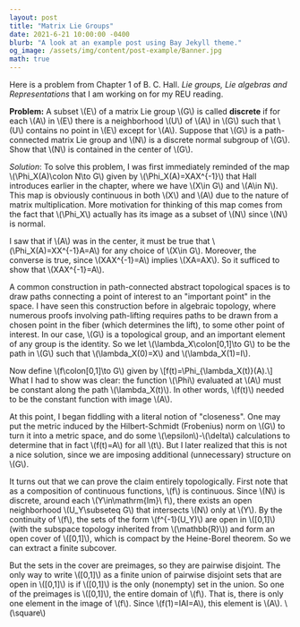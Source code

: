 ```yaml
---
layout: post
title: "Matrix Lie Groups"
date: 2021-6-21 10:00:00 -0400
blurb: "A look at an example post using Bay Jekyll theme."
og_image: /assets/img/content/post-example/Banner.jpg
math: true
---
```

Here is a problem from Chapter 1 of B. C. Hall. _Lie groups, Lie algebras and Representations_ that I am working on for my REU reading.

**Problem:** A subset \\(E\\) of a matrix Lie group \\(G\\) is called **discrete** if for each \\(A\\) in \\(E\\) there is a neighborhood \\(U\\) of \\(A\\) in \\(G\\) such that \\(U\\) contains no point in \\(E\\) except for \\(A\\). Suppose that \\(G\\) is a path-connected matrix Lie group and \\(N\\) is a discrete normal subgroup of \\(G\\). Show that \\(N\\) is contained in the center of \\(G\\).

_Solution_: To solve this problem, I was first immediately reminded of the map \\(\Phi_X(A)\colon N\to G\\) given by \\(\Phi_X(A)=XAX^{-1}\\) that Hall introduces earlier in the chapter, where we have \\(X\in G\\) and \\(A\in N\\). This map is obviously continuous in both \\(X\\) and \\(A\\) due to the nature of matrix multiplication. More motivation for thinking of this map comes from the fact that \\(\Phi_X\\) actually has its image as a subset of \\(N\\) since \\(N\\) is normal.

I saw that if \\(A\\) was in the center, it must be true that \\(\Phi_X(A)=XX^{-1}A=A\\) for any choice of \\(X\in G\\). Moreover, the converse is true, since \\(XAX^{-1}=A\\) implies \\(XA=AX\\). So it sufficed to show that \\(XAX^{-1}=A\\).

A common construction in path-connected abstract topological spaces is to draw paths connecting a point of interest to an "important point" in the space. I have seen this construction before in algebraic topology, where numerous proofs involving path-lifting requires paths to be drawn from a chosen point in the fiber (which determines the lift), to some other point of interest. In our case, \\(G\\) is a topological group, and an important element of any group is the identity. So we let \\(\lambda_X\colon[0,1]\to G\\) to be the path in \\(G\\) such that \\(\lambda_X(0)=X\\) and \\(\lambda_X(1)=I\\).

​Now define \\(f\colon[0,1]\to G\\) given by
\\[f(t)=\Phi_{\lambda_X(t)}(A).\\]
What I had to show was clear: the function \\(\Phi\\) evaluated at \\(A\\) must be constant along the path \\(\lambda_X(t)\\). In other words, \\(f(t)\\) needed to be the constant function with image \\(A\\).

At this point, I began fiddling with a literal notion of "closeness". One may put the metric induced by the Hilbert-Schmidt (Frobenius) norm on \\(G\\) to turn it into a metric space, and do some \\(\epsilon\\)-\\(\delta\\) calculations to determine that in fact \\(f(t)=A\\) for all \\(t\\). But I later realized that this is not a nice solution, since we are imposing additional (unnecessary) structure on \\(G\\).

It turns out that we can prove the claim entirely topologically. First note that as a composition of continuous functions, \\(f\\) is continuous. Since \\(N\\) is discrete, around each \\(Y\in\mathrm{Im}\ f\\), there exists an open neighborhood \\(U_Y\subseteq G\\) that intersects \\(N\\) only at \\(Y\\). By the continuity of \\(f\\), the sets of the form \\(f^{-1}(U_Y)\\) are open in \\([0,1]\\) (with the subspace topology inherited from \\(\mathbb{R}\\)) and form an open cover of \\([0,1]\\), which is compact by the Heine-Borel theorem. So we can extract a finite subcover.

But the sets in the cover are preimages, so they are pairwise disjoint. The only way to write \\([0,1]\\) as a finite union of pairwise disjoint sets that are open in \\([0,1]\\) is if \\([0,1]\\) is the only (nonempty) set in the union. So one of the preimages is \\([0,1]\\), the entire domain of \\(f\\). That is, there is only one element in the image of \\(f\\). Since \\(f(1)=IAI=A\\), this element is \\(A\\). \\(\square\\)